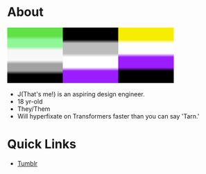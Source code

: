 # About

<img src="./aromantic-16x16.png" width="128" height="128"></img><img src="./asexual-16x16.png" width="128" height="128"></img><img src="./nonbinary-16x16.png" width="128" height="128"></img>

* J(That's me!) is an aspiring design engineer.
* 18 yr-old
* They/Them
* Will hyperfixate on Transformers faster than you can say 'Tarn.'
# Quick Links
* [Tumblr](https://www.nightstrikethereaper.tumblr.com)

